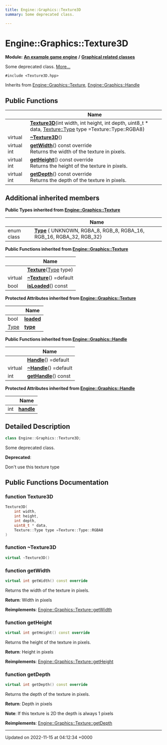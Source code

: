 ```yaml
---
title: Engine::Graphics::Texture3D
summary: Some deprecated class. 

---
```


# Engine::Graphics::Texture3D

**Module:** **[An example game engine](/modules/group__Engine.md)** **/** **[Graphical related classes](/modules/group__Graphics.md)**



Some deprecated class.  [More...](#detailed-description)


`#include <Texture3D.hpp>`

Inherits from [Engine::Graphics::Texture](/classes/classEngine_1_1Graphics_1_1Texture.md), [Engine::Graphics::Handle](/classes/classEngine_1_1Graphics_1_1Handle.md)

## Public Functions

|                | Name           |
| -------------- | -------------- |
| | **[Texture3D](/classes/classEngine_1_1Graphics_1_1Texture3D.md#function-texture3d)**(int width, int height, int depth, uint8_t * data, [Texture::Type](/classes/classEngine_1_1Graphics_1_1Texture.md#enum-type) type =Texture::Type::RGBA8) |
| virtual | **[~Texture3D](/classes/classEngine_1_1Graphics_1_1Texture3D.md#function-~texture3d)**() |
| virtual int | **[getWidth](/classes/classEngine_1_1Graphics_1_1Texture3D.md#function-getwidth)**() const override<br>Returns the width of the texture in pixels.  |
| virtual int | **[getHeight](/classes/classEngine_1_1Graphics_1_1Texture3D.md#function-getheight)**() const override<br>Returns the height of the texture in pixels.  |
| virtual int | **[getDepth](/classes/classEngine_1_1Graphics_1_1Texture3D.md#function-getdepth)**() const override<br>Returns the depth of the texture in pixels.  |

## Additional inherited members

**Public Types inherited from [Engine::Graphics::Texture](/classes/classEngine_1_1Graphics_1_1Texture.md)**

|                | Name           |
| -------------- | -------------- |
| enum class| **[Type](/classes/classEngine_1_1Graphics_1_1Texture.md#enum-type)** { UNKNOWN, RGBA_8, RGB_8, RGBA_16, RGB_16, RGBA_32, RGB_32} |

**Public Functions inherited from [Engine::Graphics::Texture](/classes/classEngine_1_1Graphics_1_1Texture.md)**

|                | Name           |
| -------------- | -------------- |
| | **[Texture](/classes/classEngine_1_1Graphics_1_1Texture.md#function-texture)**([Type](/classes/classEngine_1_1Graphics_1_1Texture.md#enum-type) type) |
| virtual | **[~Texture](/classes/classEngine_1_1Graphics_1_1Texture.md#function-~texture)**() =default |
| bool | **[isLoaded](/classes/classEngine_1_1Graphics_1_1Texture.md#function-isloaded)**() const |

**Protected Attributes inherited from [Engine::Graphics::Texture](/classes/classEngine_1_1Graphics_1_1Texture.md)**

|                | Name           |
| -------------- | -------------- |
| bool | **[loaded](/classes/classEngine_1_1Graphics_1_1Texture.md#variable-loaded)**  |
| [Type](/classes/classEngine_1_1Graphics_1_1Texture.md#enum-type) | **[type](/classes/classEngine_1_1Graphics_1_1Texture.md#variable-type)**  |

**Public Functions inherited from [Engine::Graphics::Handle](/classes/classEngine_1_1Graphics_1_1Handle.md)**

|                | Name           |
| -------------- | -------------- |
| | **[Handle](/classes/classEngine_1_1Graphics_1_1Handle.md#function-handle)**() =default |
| virtual | **[~Handle](/classes/classEngine_1_1Graphics_1_1Handle.md#function-~handle)**() =default |
| int | **[getHandle](/classes/classEngine_1_1Graphics_1_1Handle.md#function-gethandle)**() const |

**Protected Attributes inherited from [Engine::Graphics::Handle](/classes/classEngine_1_1Graphics_1_1Handle.md)**

|                | Name           |
| -------------- | -------------- |
| int | **[handle](/classes/classEngine_1_1Graphics_1_1Handle.md#variable-handle)**  |


## Detailed Description

```cpp
class Engine::Graphics::Texture3D;
```

Some deprecated class. 

**Deprecated**: 

Don't use this texture type 
## Public Functions Documentation

### function Texture3D

```cpp
Texture3D(
    int width,
    int height,
    int depth,
    uint8_t * data,
    Texture::Type type =Texture::Type::RGBA8
)
```


### function ~Texture3D

```cpp
virtual ~Texture3D()
```


### function getWidth

```cpp
virtual int getWidth() const override
```

Returns the width of the texture in pixels. 

**Return**: Width in pixels 

**Reimplements**: [Engine::Graphics::Texture::getWidth](/classes/classEngine_1_1Graphics_1_1Texture.md#function-getwidth)


### function getHeight

```cpp
virtual int getHeight() const override
```

Returns the height of the texture in pixels. 

**Return**: Height in pixels 

**Reimplements**: [Engine::Graphics::Texture::getHeight](/classes/classEngine_1_1Graphics_1_1Texture.md#function-getheight)


### function getDepth

```cpp
virtual int getDepth() const override
```

Returns the depth of the texture in pixels. 

**Return**: Depth in pixels 

**Note**: If this texture is 2D the depth is always 1 pixels 

**Reimplements**: [Engine::Graphics::Texture::getDepth](/classes/classEngine_1_1Graphics_1_1Texture.md#function-getdepth)


-------------------------------

Updated on 2022-11-15 at 04:12:34 +0000